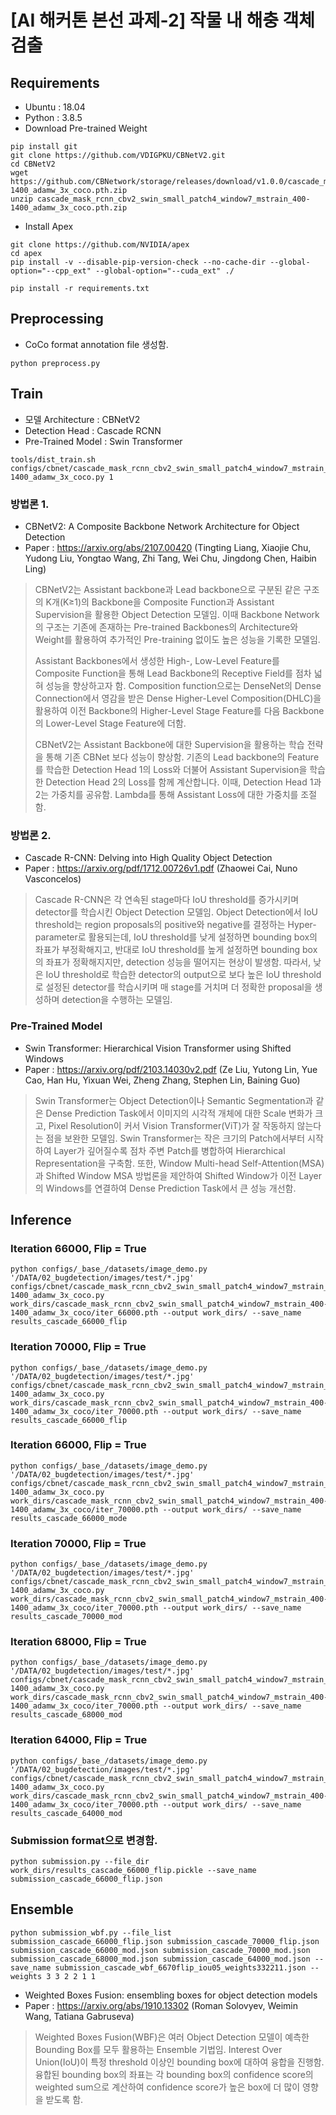 # [AI 해커톤 본선 과제-2] 작물 내 해충 객체 검출 

## Requirements
- Ubuntu  : 18.04
- Python  : 3.8.5
- Download Pre-trained Weight
```
pip install git
git clone https://github.com/VDIGPKU/CBNetV2.git
cd CBNetV2
wget https://github.com/CBNetwork/storage/releases/download/v1.0.0/cascade_mask_rcnn_cbv2_swin_small_patch4_window7_mstrain_400-1400_adamw_3x_coco.pth.zip
unzip cascade_mask_rcnn_cbv2_swin_small_patch4_window7_mstrain_400-1400_adamw_3x_coco.pth.zip
```
- Install Apex
```
git clone https://github.com/NVIDIA/apex
cd apex
pip install -v --disable-pip-version-check --no-cache-dir --global-option="--cpp_ext" --global-option="--cuda_ext" ./
```

```
pip install -r requirements.txt
```
 
## Preprocessing
- CoCo format annotation file 생성함.
```
python preprocess.py
```

## Train
- 모델 Architecture : CBNetV2
- Detection Head : Cascade RCNN
- Pre-Trained Model : Swin Transformer
```
tools/dist_train.sh 
configs/cbnet/cascade_mask_rcnn_cbv2_swin_small_patch4_window7_mstrain_400-1400_adamw_3x_coco.py 1
```

### 방법론 1. 
- CBNetV2: A Composite Backbone Network Architecture for Object Detection
- Paper : https://arxiv.org/abs/2107.00420 (Tingting Liang, Xiaojie Chu, Yudong Liu, Yongtao Wang, Zhi Tang, Wei Chu, Jingdong Chen, Haibin Ling)
>CBNetV2는 Assistant backbone과 Lead backbone으로 구분된 같은 구조의 K개(K≥1)의 Backbone을 Composite Function과 Assistant Supervision을 활용한 Object Detection 모델임. 이때 Backbone Network의 구조는 기존에 존재하는 Pre-trained Backbones의 Architecture와 Weight를 활용하여 추가적인 Pre-training 없이도 높은 성능을 기록한 모델임. 
> 
>Assistant Backbones에서 생성한 High-, Low-Level Feature를 Composite Function을 통해 Lead Backbone의 Receptive Field를 점차 넓혀 성능을 향상하고자 함. Composition function으로는 DenseNet의 Dense Connection에서 영감을 받은 Dense Higher-Level Composition(DHLC)을 활용하여 이전 Backbone의 Higher-Level Stage Feature를 다음 Backbone의 Lower-Level Stage Feature에 더함.
> 
>CBNetV2는 Assistant Backbone에 대한 Supervision을 활용하는 학습 전략을 통해 기존 CBNet 보다 성능이 향상함. 기존의 Lead backbone의 Feature를 학습한 Detection Head 1의 Loss와 더불어 Assistant Supervision을 학습한 Detection Head 2의 Loss를 함께 계산합니다. 이때, Detection Head 1과 2는 가중치를 공유함. Lambda를 통해 Assistant Loss에 대한 가중치를 조절함.

### 방법론 2. 
- Cascade R-CNN: Delving into High Quality Object Detection
- Paper : https://arxiv.org/pdf/1712.00726v1.pdf (Zhaowei Cai, Nuno Vasconcelos)
>Cascade R-CNN은 각 연속된 stage마다 IoU threshold를 증가시키며 detector를 학습시킨 Object Detection 모델임. Object Detection에서 IoU threshold는 region proposals의 positive와 negative를 결정하는 Hyper-parameter로 활용되는데, IoU threshold를 낮게 설정하면 bounding box의 좌표가 부정확해지고, 반대로 IoU threshold를 높게 설정하면 bounding box의 좌표가 정확해지지만, detection 성능을 떨어지는 현상이 발생함. 따라서, 낮은 IoU threshold로 학습한 detector의 output으로 보다 높은 IoU threshold로 설정된 detector를 학습시키며 매 stage를 거치며 더 정확한 proposal을 생성하며 detection을 수행하는 모델임.

### Pre-Trained Model 
- Swin Transformer: Hierarchical Vision Transformer using Shifted Windows
- Paper : https://arxiv.org/pdf/2103.14030v2.pdf (Ze Liu, Yutong Lin, Yue Cao, Han Hu, Yixuan Wei, Zheng Zhang, Stephen Lin, Baining Guo)
>Swin Transformer는 Object Detection이나 Semantic Segmentation과 같은 Dense Prediction Task에서 이미지의 시각적 개체에 대한 Scale 변화가 크고, Pixel Resolution이 커서 Vision Transformer(ViT)가 잘 작동하지 않는다는 점을 보완한 모델임. Swin Transformer는 작은 크기의 Patch에서부터 시작하여 Layer가 깊어질수록 점차 주변 Patch를 병합하여 Hierarchical Representation을 구축함. 또한, Window Multi-head Self-Attention(MSA)과 Shifted Window MSA 방법론을 제안하여 Shifted Window가 이전 Layer의 Windows를 연결하여 Dense Prediction Task에서 큰 성능 개선함.

## Inference
### Iteration 66000, Flip = True
```
python configs/_base_/datasets/image_demo.py '/DATA/02_bugdetection/images/test/*.jpg' configs/cbnet/cascade_mask_rcnn_cbv2_swin_small_patch4_window7_mstrain_400-1400_adamw_3x_coco.py  work_dirs/cascade_mask_rcnn_cbv2_swin_small_patch4_window7_mstrain_400-1400_adamw_3x_coco/iter_66000.pth --output work_dirs/ --save_name results_cascade_66000_flip
```
### Iteration 70000, Flip = True
```
python configs/_base_/datasets/image_demo.py '/DATA/02_bugdetection/images/test/*.jpg' configs/cbnet/cascade_mask_rcnn_cbv2_swin_small_patch4_window7_mstrain_400-1400_adamw_3x_coco.py  work_dirs/cascade_mask_rcnn_cbv2_swin_small_patch4_window7_mstrain_400-1400_adamw_3x_coco/iter_70000.pth --output work_dirs/ --save_name results_cascade_66000_flip
```

### Iteration 66000, Flip = True
```
python configs/_base_/datasets/image_demo.py '/DATA/02_bugdetection/images/test/*.jpg' configs/cbnet/cascade_mask_rcnn_cbv2_swin_small_patch4_window7_mstrain_400-1400_adamw_3x_coco.py  work_dirs/cascade_mask_rcnn_cbv2_swin_small_patch4_window7_mstrain_400-1400_adamw_3x_coco/iter_70000.pth --output work_dirs/ --save_name results_cascade_66000_mode
```
### Iteration 70000, Flip = True
```
python configs/_base_/datasets/image_demo.py '/DATA/02_bugdetection/images/test/*.jpg' configs/cbnet/cascade_mask_rcnn_cbv2_swin_small_patch4_window7_mstrain_400-1400_adamw_3x_coco.py  work_dirs/cascade_mask_rcnn_cbv2_swin_small_patch4_window7_mstrain_400-1400_adamw_3x_coco/iter_70000.pth --output work_dirs/ --save_name results_cascade_70000_mod
```
### Iteration 68000, Flip = True
```
python configs/_base_/datasets/image_demo.py '/DATA/02_bugdetection/images/test/*.jpg' configs/cbnet/cascade_mask_rcnn_cbv2_swin_small_patch4_window7_mstrain_400-1400_adamw_3x_coco.py  work_dirs/cascade_mask_rcnn_cbv2_swin_small_patch4_window7_mstrain_400-1400_adamw_3x_coco/iter_70000.pth --output work_dirs/ --save_name results_cascade_68000_mod
```
### Iteration 64000, Flip = True
```
python configs/_base_/datasets/image_demo.py '/DATA/02_bugdetection/images/test/*.jpg' configs/cbnet/cascade_mask_rcnn_cbv2_swin_small_patch4_window7_mstrain_400-1400_adamw_3x_coco.py  work_dirs/cascade_mask_rcnn_cbv2_swin_small_patch4_window7_mstrain_400-1400_adamw_3x_coco/iter_70000.pth --output work_dirs/ --save_name results_cascade_64000_mod
```

### Submission format으로 변경함.
```
python submission.py --file_dir work_dirs/results_cascade_66000_flip.pickle --save_name submission_cascade_66000_flip.json
```

## Ensemble
```
python submission_wbf.py --file_list submission_cascade_66000_flip.json submission_cascade_70000_flip.json submission_cascade_66000_mod.json submission_cascade_70000_mod.json submission_cascade_68000_mod.json submission_cascade_64000_mod.json --save_name submission_cascade_wbf_6670flip_iou05_weights332211.json --weights 3 3 2 2 1 1
```
- Weighted Boxes Fusion: ensembling boxes for object detection models
- Paper : https://arxiv.org/abs/1910.13302 (Roman Solovyev, Weimin Wang, Tatiana Gabruseva)
> Weighted Boxes Fusion(WBF)은 여러 Object Detection 모델이 예측한 Bounding Box를 모두 활용하는 Ensemble 기법임. Interest Over Union(IoU)이 특정 threshold 이상인 bounding box에 대하여 융합을 진행함. 융합된 bounding box의 좌표는 각 bounding box의 confidence score의 weighted sum으로 계산하여 confidence score가 높은 box에 더 많이 영향을 받도록 함.

